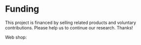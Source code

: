 # Funding

This project is financed by selling related products and voluntary contributions. Please help us to continue our research. Thanks!

Web shop: